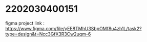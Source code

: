 # 2202030400151
figma project link : https://www.figma.com/file/yEE8TMhU3SbpOMf8u4zh1L/task2?type=design&t=Ncc3GfX3R3Cw2uqm-6 

